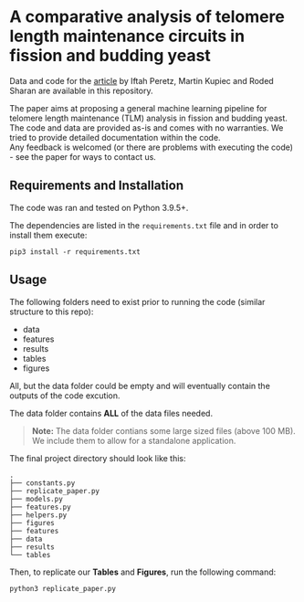 # A comparative analysis of telomere length maintenance circuits in fission and budding yeast 
Data and code for the [article](https://www.frontiersin.org/articles/10.3389/fgene.2022.1033113/abstract) by Iftah Peretz, Martin Kupiec and Roded Sharan are available in this repository.

The paper aims at proposing a general machine learning pipeline for telomere length maintenance (TLM) analysis in fission and budding yeast.<br/>
The code and data are provided as-is and comes with no warranties. We tried to provide detailed documentation within the code.<br/>
Any feedback is welcomed (or there are problems with executing the code) - see the paper for ways to contact us.

## Requirements and Installation
The code was ran and tested on Python 3.9.5+.

The dependencies are listed in the `requirements.txt` file and in order to install them execute:
```
pip3 install -r requirements.txt
```

## Usage
The following folders need to exist prior to running the code (similar structure to this repo): 

- data 
- features
- results
- tables
- figures

All, but the data folder could be empty and will eventually contain the outputs of the code excution. 

The data folder contains **ALL** of the data files needed.
> **Note:** The data folder contians some large sized files (above 100 MB). We include them to allow for a standalone application.

The final project directory should look like this:
```
.
├── constants.py
├── replicate_paper.py
├── models.py
├── features.py
├── helpers.py
├── figures
├── features
├── data
├── results
└── tables
```

Then, to replicate our **Tables** and **Figures**, run the following command:
```
python3 replicate_paper.py
```
